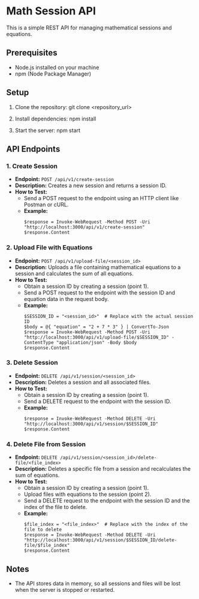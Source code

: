 # Math Session API

This is a simple REST API for managing mathematical sessions and equations.

## Prerequisites

- Node.js installed on your machine
- npm (Node Package Manager)

## Setup

1. Clone the repository: git clone <repository_url>

2. Install dependencies: npm install

3. Start the server: npm start

## API Endpoints

### 1. Create Session

- **Endpoint:** `POST /api/v1/create-session`
- **Description:** Creates a new session and returns a session ID.
- **How to Test:**
  - Send a POST request to the endpoint using an HTTP client like Postman or cURL.
  - **Example:**
    ```
    $response = Invoke-WebRequest -Method POST -Uri "http://localhost:3000/api/v1/create-session"
    $response.Content
    ```

### 2. Upload File with Equations

- **Endpoint:** `POST /api/v1/upload-file/<session_id>`
- **Description:** Uploads a file containing mathematical equations to a session and calculates the sum of all equations.
- **How to Test:**
  - Obtain a session ID by creating a session (point 1).
  - Send a POST request to the endpoint with the session ID and equation data in the request body.
  - **Example:**
    ```
    $SESSION_ID = "<session_id>"  # Replace with the actual session ID
    $body = @{ "equation" = "2 + 7 * 3" } | ConvertTo-Json
    $response = Invoke-WebRequest -Method POST -Uri "http://localhost:3000/api/v1/upload-file/$SESSION_ID" -ContentType "application/json" -Body $body
    $response.Content
    ```

### 3. Delete Session

- **Endpoint:** `DELETE /api/v1/session/<session_id>`
- **Description:** Deletes a session and all associated files.
- **How to Test:**
  - Obtain a session ID by creating a session (point 1).
  - Send a DELETE request to the endpoint with the session ID.
  - **Example:**
    ```
    $response = Invoke-WebRequest -Method DELETE -Uri "http://localhost:3000/api/v1/session/$SESSION_ID"
    $response.Content
    ```

### 4. Delete File from Session

- **Endpoint:** `DELETE /api/v1/session/<session_id>/delete-file/<file_index>`
- **Description:** Deletes a specific file from a session and recalculates the sum of equations.
- **How to Test:**
  - Obtain a session ID by creating a session (point 1).
  - Upload files with equations to the session (point 2).
  - Send a DELETE request to the endpoint with the session ID and the index of the file to delete.
  - **Example:**
    ```
    $file_index = "<file_index>"  # Replace with the index of the file to delete
    $response = Invoke-WebRequest -Method DELETE -Uri "http://localhost:3000/api/v1/session/$SESSION_ID/delete-file/$file_index"
    $response.Content
    ```

## Notes

- The API stores data in memory, so all sessions and files will be lost when the server is stopped or restarted.
